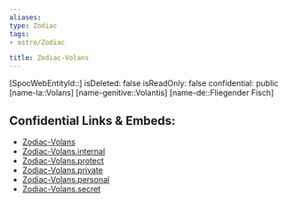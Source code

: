 ```yaml
---
aliases: 
type: Zodiac
tags:
- astro/Zodiac

title: Zodiac-Volans
---
```

[SpocWebEntityId::]
isDeleted: false
isReadOnly: false
confidential: public
[name-la::Volans]
[name-genitive::Volantis]
[name-de::Fliegender Fisch]


## Confidential Links & Embeds: 
- [Zodiac-Volans](../../../_public/astro/Zodiac/Zodiac-Volans.md) 
- [Zodiac-Volans.internal](../../../_internal/astro/Zodiac/Zodiac-Volans.internal.md) 
- [Zodiac-Volans.protect](../../../_protect/astro/Zodiac/Zodiac-Volans.protect.md) 
- [Zodiac-Volans.private](../../../_private/astro/Zodiac/Zodiac-Volans.private.md) 
- [Zodiac-Volans.personal](../../../_personal/astro/Zodiac/Zodiac-Volans.personal.md) 
- [Zodiac-Volans.secret](../../../_secret/astro/Zodiac/Zodiac-Volans.secret.md) 
